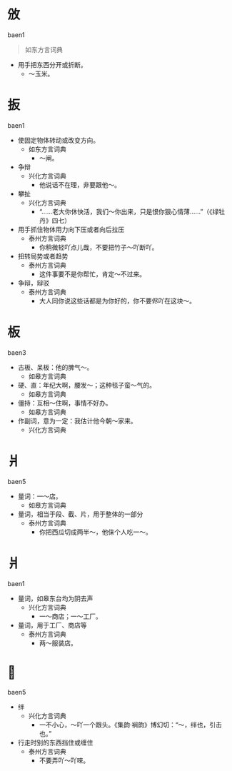 # 攽
baen1
> 如东方言词典
- 用手把东西分开或折断。
  - ～玉米。

























# 扳
baen1
+ 使固定物体转动或改变方向。
  * 如东方言词典
    - ～闸。
+ 争辩
  * 兴化方言词典
    - 他说话不在理，非要跟他～。
+ 攀扯
  * 兴化方言词典
    - “……老大你休快活，我们～你出来，只是恨你狠心情薄……”（《绿牡丹》四七）
+ 用手抓住物体用力向下压或者向后拉压
  * 泰州方言词典
    - 你稍微轻吖点儿哉，不要把竹子～吖断吖。
+ 扭转局势或者趋势
  * 泰州方言词典
    - 这件事要不是你帮忙，肯定～不过来。
+ 争辩，辩驳
  * 泰州方言词典
    - 大人同你说这些话都是为你好的，你不要侭吖在这块～。

# 板
baen3
+ 古板、呆板：他的脾气～。
  * 如皋方言词典
+ 硬、直：年纪大啊，腰发～；这种毯子蛮～气的。
  * 如皋方言词典
+ 僵持：互相～住啊，事情不好办。
  * 如皋方言词典
+ 作副词，意为一定：我估计他今朝～家来。
  * 兴化方言词典

# 爿
baen5
+ 量词：一～店。
  * 如皋方言词典
+ 量词，相当于段、截、片，用于整体的一部分
  * 泰州方言词典
    - 你把西瓜切成两半～，他俫个人吃一～。

# 爿
baen1
+ 量词，如皋东台均为阴去声
  * 兴化方言词典
    - 一～商店；一～工厂。
+ 量词，用于工厂、商店等
  * 泰州方言词典
    - 两～服装店。

# 𢴬
baen5
+ 绊
  * 兴化方言词典
    - 一不小心，～吖一个跟头。《集韵·裥韵》博幻切：“～，绊也，引击也。”
+ 行走时别的东西挡住或缠住
  * 泰州方言词典
    - 不要弄吖～吖唻。
